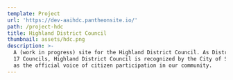 ```yaml
---
template: Project
url: 'https://dev-aaihdc.pantheonsite.io/'
path: /project-hdc
title: Highland District Council
thumbnail: assets/hdc.png
description: >-
  A (work in progress) site for the Highland District Council. As District 15 of
  17 Councils, Highland District Council is recognized by the City of St. Paul
  as the official voice of citizen participation in our community.
---
```



